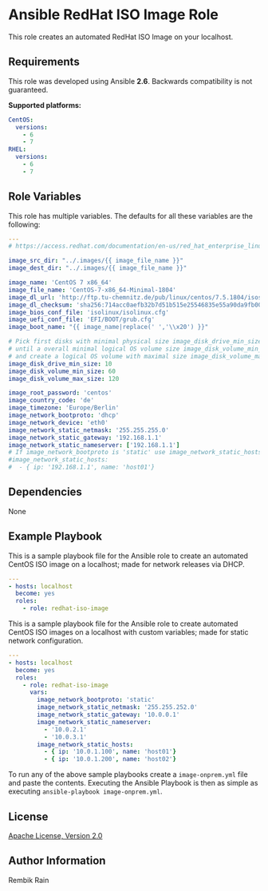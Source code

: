 Ansible RedHat ISO Image Role
==================

This role creates an automated RedHat ISO Image on your localhost.

Requirements
------------

This role was developed using Ansible **2.6**. Backwards compatibility is not guaranteed.

**Supported platforms:**

```yaml
CentOS:
  versions:
    - 6
    - 7
RHEL:
  versions:
    - 6
    - 7
```

Role Variables
--------------

This role has multiple variables. The defaults for all these variables are the following:

```yaml
---
# https://access.redhat.com/documentation/en-us/red_hat_enterprise_linux/7/html/anaconda_customization_guide/sect-boot-menu-customization

image_src_dir: "../.images/{{ image_file_name }}"
image_dest_dir: "../.images/{{ image_file_name }}"

image_name: 'CentOS 7 x86_64'
image_file_name: 'CentOS-7-x86_64-Minimal-1804'
image_dl_url: 'http://ftp.tu-chemnitz.de/pub/linux/centos/7.5.1804/isos/x86_64/CentOS-7-x86_64-Minimal-1804.iso'
image_dl_checksum: 'sha256:714acc0aefb32b7d51b515e25546835e55a90da9fb00417fbee2d03a62801efd'
image_bios_conf_file: 'isolinux/isolinux.cfg'
image_uefi_conf_file: 'EFI/BOOT/grub.cfg'
image_boot_name: "{{ image_name|replace(' ','\\x20') }}"

# Pick first disks with minimal physical size image_disk_drive_min_size (GiB)
# until a overall minimal logical OS volume size image_disk_volume_min_size (GiB)
# and create a logical OS volume with maximal size image_disk_volume_max_size (GiB)
image_disk_drive_min_size: 10
image_disk_volume_min_size: 60
image_disk_volume_max_size: 120

image_root_password: 'centos'
image_country_code: 'de'
image_timezone: 'Europe/Berlin'
image_network_bootproto: 'dhcp'
image_network_device: 'eth0'
image_network_static_netmask: '255.255.255.0'
image_network_static_gateway: '192.168.1.1'
image_network_static_nameserver: ['192.168.1.1']
# If image_network_bootproto is 'static' use image_network_static_hosts to create custom static host ISO images
#image_network_static_hosts:
#  - { ip: '192.168.1.1', name: 'host01'}
```

Dependencies
------------

None

Example Playbook
----------------

This is a sample playbook file for the Ansible role to create an automated CentOS ISO image on a localhost; made for network releases via DHCP.

```yaml
---
- hosts: localhost
  become: yes
  roles:
    - role: redhat-iso-image
```

This is a sample playbook file for the Ansible role to create automated CentOS ISO images on a localhost with custom variables; made for static network configuration.

```yaml
---
- hosts: localhost
  become: yes
  roles:
    - role: redhat-iso-image
      vars:
        image_network_bootproto: 'static'
        image_network_static_netmask: '255.255.252.0'
        image_network_static_gateway: '10.0.0.1'
        image_network_static_nameserver:
          - '10.0.2.1'
          - '10.0.3.1'
        image_network_static_hosts:
          - { ip: '10.0.1.100', name: 'host01'}
          - { ip: '10.0.1.200', name: 'host02'}
```

To run any of the above sample playbooks create a `image-onprem.yml` file and paste the contents. Executing the Ansible Playbook is then as simple as executing `ansible-playbook image-onprem.yml`.

License
-------

[Apache License, Version 2.0](https://github.com/rembik/ansible-role-redhat-iso-image/blob/master/LICENSE)

Author Information
------------------

Rembik Rain
